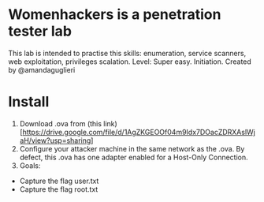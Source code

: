 # Womenhackers is a penetration tester lab 
This lab is intended to practise this skills: enumeration, service scanners, web exploitation, privileges scalation. 
Level: Super easy. Initiation.
Created by @amandaguglieri

# Install
1. Download .ova from (this link)[https://drive.google.com/file/d/1AgZKGEOOf04m9Idx7DOacZDRXAslWjaH/view?usp=sharing]
2. Configure your attacker machine in the same network as the .ova. By defect, this .ova has one adapter enabled for a Host-Only Connection.
3. Goals:
+ Capture the flag user.txt
+ Capture the flag root.txt

